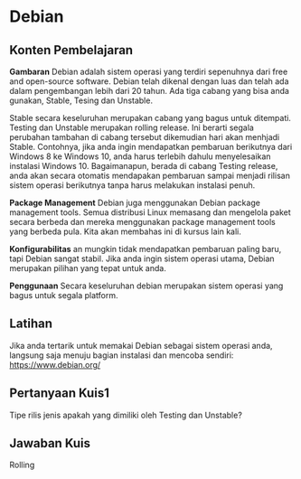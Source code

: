 # Debian

## Konten Pembelajaran 

<b>Gambaran</b>
Debian adalah sistem operasi yang terdiri sepenuhnya dari free and open-source software. Debian telah dikenal dengan luas dan telah ada dalam pengembangan lebih dari 20 tahun. Ada tiga cabang yang bisa anda gunakan, Stable, Tesing dan Unstable.

Stable secara keseluruhan merupakan cabang yang bagus untuk ditempati. Testing dan Unstable merupakan rolling release. Ini berarti segala perubahan tambahan di cabang tersebut dikemudian hari akan menhjadi Stable. Contohnya, jika anda ingin mendapatkan pembaruan berikutnya dari Windows 8 ke Windows 10, anda harus terlebih dahulu menyelesaikan instalasi Windows 10. Bagaimanapun, berada di cabang Testing release, anda akan secara otomatis mendapakan pembaruan sampai menjadi rilisan sistem operasi berikutnya tanpa harus melakukan instalasi penuh.

<b>Package Management</b>
Debian juga menggunakan Debian package management tools. Semua distribusi Linux memasang dan mengelola paket secara berbeda dan mereka menggunakan package management tools yang berbeda pula. Kita akan membahas ini di kursus lain kali. 

<b>Konfigurabilitas</b>
an mungkin tidak mendapatkan pembaruan paling baru, tapi Debian sangat stabil. Jika anda ingin sistem operasi utama, Debian merupakan pilihan yang tepat untuk anda.

<b>Penggunaan</b>
Secara keseluruhan debian merupakan sistem operasi yang bagus untuk segala platform. 

## Latihan  
Jika anda tertarik untuk memakai Debian sebagai sistem operasi anda, langsung saja menuju bagian instalasi dan mencoba sendiri: <a href='https://www.debian.org/'>https://www.debian.org/</a>


## Pertanyaan Kuis1 

Tipe rilis jenis apakah yang dimiliki oleh Testing dan Unstable?

## Jawaban Kuis  

Rolling
